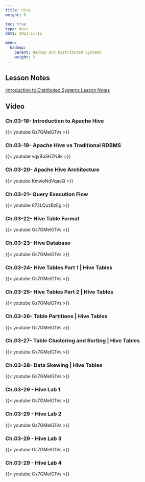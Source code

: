 ```yaml
---
title: Hive
weight: 6

toc: true
type: docs
date: 2023-11-12

menu:
  hadoop:
    parent: Hadoop and Distributed Systems
    weight: 2
---
```


## Lesson Notes

[Introduction to Distributed Systems Lesson Notes](../06-hive.pdf)

## Video

### Ch.03-18- Introduction to Apache Hive

{{< youtube Gs7GMelG1Vs >}}

### Ch.03-19- Apache Hive vs Traditional RDBMS

{{< youtube vqyBuSHZN8k >}}

### Ch.03-20- Apache Hive Architecture

{{< youtube KmwoNdVqaeQ >}}

### Ch.03-21- Query Execution Flow

{{< youtube 673LQuzBzEg >}}

### Ch.03-22- Hive Table Format

{{< youtube Gs7GMelG1Vs >}}

### Ch.03-23- Hive Database

{{< youtube Gs7GMelG1Vs >}}

### Ch.03-24- Hive Tables Part 1 | Hive Tables

{{< youtube Gs7GMelG1Vs >}}

### Ch.03-25- Hive Tables Part 2 | Hive Tables

{{< youtube Gs7GMelG1Vs >}}

### Ch.03-26- Table Partitions | Hive Tables

{{< youtube Gs7GMelG1Vs >}}

### Ch.03-27- Table Clustering and Sorting | Hive Tables

{{< youtube Gs7GMelG1Vs >}}

### Ch.03-28- Data Skewing | Hive Tables

{{< youtube Gs7GMelG1Vs >}}

### Ch.03-29 - Hive Lab 1

{{< youtube Gs7GMelG1Vs >}}

### Ch.03-29 - Hive Lab 2

{{< youtube Gs7GMelG1Vs >}}

### Ch.03-29 - Hive Lab 3

{{< youtube Gs7GMelG1Vs >}}

### Ch.03-29 - Hive Lab 4

{{< youtube Gs7GMelG1Vs >}}
